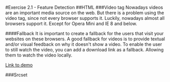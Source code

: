 #Exercise 2.1 - Feature Detection
##HTML
###Video tag
Nowadays videos are an important media source on the web. But there is a problem using the video tag, since not every browser supports it. Luckily, nowadays almost all browsers support it. Except for Opera Mini and IE 8 and below.

####Fallback
It is important to create a fallback for the users that visit your websites on these browsers. A good fallback for videos is to provide textual and/or visual feedback on why it doesn't show a video. To enable the user to still watch the video, you can add a download link as a fallback. Allowing them to watch the video locally.

[Link to demo](https://melvinr.github.io/Browser%20Technologies/Week%202/Feature%201/index.html)

###Srcset

